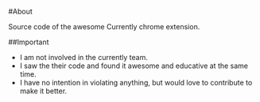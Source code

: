 #About

Source code of the awesome Currently chrome extension.

##Important

- I am not involved in the currently team.
- I saw the their code and found it awesome and educative at the same time. 
- I have no intention in violating anything, but would love to contribute to make it better.
